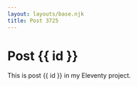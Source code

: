 ```yaml
---
layout: layouts/base.njk
title: Post 3725
---
```


# Post {{ id }}

This is post {{ id }} in my Eleventy project.
